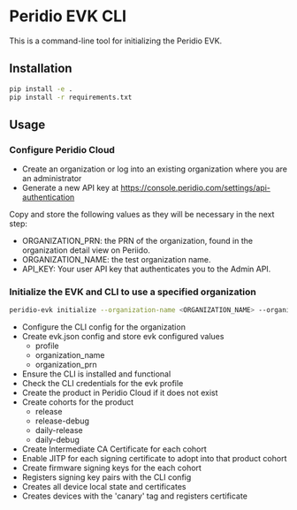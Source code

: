 # Peridio EVK CLI

This is a command-line tool for initializing the Peridio EVK.

## Installation

```bash
pip install -e .
pip install -r requirements.txt
```

## Usage

### Configure Peridio Cloud

* Create an organization or log into an existing organization where you are an administrator
* Generate a new API key at https://console.peridio.com/settings/api-authentication

Copy and store the following values as they will be necessary in the next step:

* ORGANIZATION_PRN: the PRN of the organization, found in the organization detail view on Periido.
* ORGANIZATION_NAME: the test organization name.
* API_KEY: Your user API key that authenticates you to the Admin API.

### Initialize the EVK and CLI to use a specified organization

```bash
peridio-evk initialize --organization-name <ORGANIZATION_NAME> --organization-prn <ORGANIZARION_PRN> --api-key <API_KEY>
```

* Configure the CLI config for the organization
* Create evk.json config and store evk configured values
  * profile
  * organization_name
  * organization_prn
* Ensure the CLI is installed and functional
* Check the CLI credentials for the evk profile
* Create the product in Peridio Cloud if it does not exist
* Create cohorts for the product
  * release
  * release-debug
  * daily-release
  * daily-debug
* Create Intermediate CA Certificate for each cohort
* Enable JITP for each signing certificate to adopt into that product cohort
* Create firmware signing keys for the each cohort
* Registers signing key pairs with the CLI config
* Creates all device local state and certificates
* Creates devices with the 'canary' tag and registers certificate
